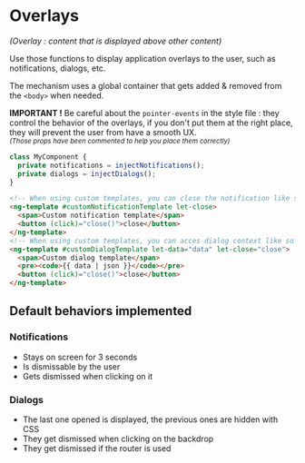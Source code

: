 # Overlays

_(Overlay : content that is displayed above other content)_

Use those functions to display application overlays to the user, such as notifications, dialogs, etc.

The mechanism uses a global container that gets added & removed from the `<body>` when needed.

**IMPORTANT !** Be careful about the `pointer-events` in the style file : they control the behavior of the overlays, if you don't put them at the right place, they will prevent the user from have a smooth UX.  
<sub>_(Those props have been commented to help you place them correctly)_</sub>

```typescript
class MyComponent {
  private notifications = injectNotifications();
  private dialogs = injectDialogs();
}
```

```html
<!-- When using custom templates, you can close the notification like so -->
<ng-template #customNotificationTemplate let-close>
  <span>Custom notification template</span>
  <button (click)="close()">close</button>
</ng-template>
<!-- When using custom templates, you can acces dialog context like so -->
<ng-template #customDialogTemplate let-data="data" let-close="close">
  <span>Custom dialog template</span>
  <pre><code>{{ data | json }}</code></pre>
  <button (click)="close()">close</button>
</ng-template>
```

## Default behaviors implemented

### Notifications

- Stays on screen for 3 seconds
- Is dismissable by the user
- Gets dismissed when clicking on it

### Dialogs

- The last one opened is displayed, the previous ones are hidden with CSS
- They get dismissed when clicking on the backdrop
- They get dismissed if the router is used
